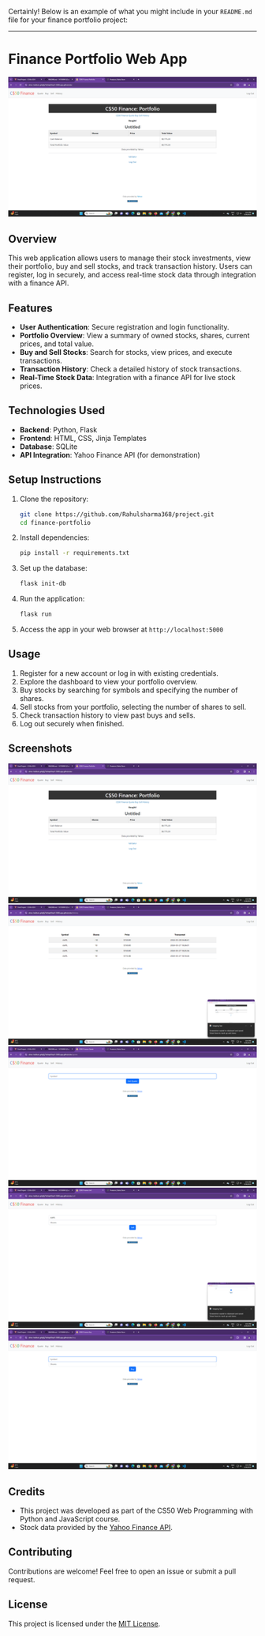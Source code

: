Certainly! Below is an example of what you might include in your `README.md` file for your finance portfolio project:

---

# Finance Portfolio Web App

![Finance Portfolio](screenshots/screenshot1.png)

## Overview
This web application allows users to manage their stock investments, view their portfolio, buy and sell stocks, and track transaction history. Users can register, log in securely, and access real-time stock data through integration with a finance API.

## Features
- **User Authentication**: Secure registration and login functionality.
- **Portfolio Overview**: View a summary of owned stocks, shares, current prices, and total value.
- **Buy and Sell Stocks**: Search for stocks, view prices, and execute transactions.
- **Transaction History**: Check a detailed history of stock transactions.
- **Real-Time Stock Data**: Integration with a finance API for live stock prices.

## Technologies Used
- **Backend**: Python, Flask
- **Frontend**: HTML, CSS, Jinja Templates
- **Database**: SQLite
- **API Integration**: Yahoo Finance API (for demonstration)

## Setup Instructions
1. Clone the repository:
   ```bash
   git clone https://github.com/Rahulsharma368/project.git
   cd finance-portfolio
   ```

2. Install dependencies:
   ```bash
   pip install -r requirements.txt
   ```

3. Set up the database:
   ```bash
   flask init-db
   ```

4. Run the application:
   ```bash
   flask run
   ```

5. Access the app in your web browser at `http://localhost:5000`

## Usage
1. Register for a new account or log in with existing credentials.
2. Explore the dashboard to view your portfolio overview.
3. Buy stocks by searching for symbols and specifying the number of shares.
4. Sell stocks from your portfolio, selecting the number of shares to sell.
5. Check transaction history to view past buys and sells.
6. Log out securely when finished.

## Screenshots
![Screenshot 1](screenshots/screenshot1.png)
![Screenshot 2](screenshots/screenshot2.png)
![Screenshot 3](screenshots/screenshot3.png)
![Screenshot 4](screenshots/screenshot4.png)
![Screenshot 5](screenshots/screenshot5.png)
## Credits
- This project was developed as part of the CS50 Web Programming with Python and JavaScript course.
- Stock data provided by the [Yahoo Finance API](https://www.yahoo.com/).

## Contributing
Contributions are welcome! Feel free to open an issue or submit a pull request.

## License
This project is licensed under the [MIT License](LICENSE).
